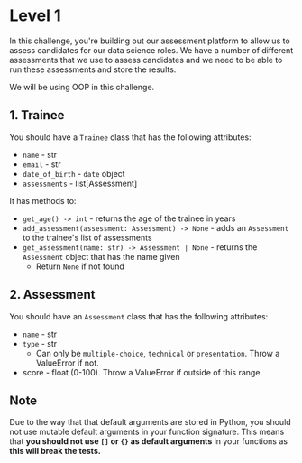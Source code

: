 # Level 1

In this challenge, you're building out our assessment platform to allow us to assess candidates for our data science roles. We have a number of different assessments that we use to assess candidates and we need to be able to run these assessments and store the results.

We will be using OOP in this challenge.

## 1. Trainee

You should have a `Trainee` class that has the following attributes:

- `name` - str
- `email` - str
- `date_of_birth` - `date` object
- `assessments` - list[Assessment]

It has methods to:

- `get_age() -> int` - returns the age of the trainee in years
- `add_assessment(assessment: Assessment) -> None` - adds an `Assessment` to the trainee's list of assessments
- `get_assessment(name: str) -> Assessment | None` - returns the `Assessment` object that has the name given
  - Return `None` if not found

## 2. Assessment

You should have an `Assessment` class that has the following attributes:

- `name` - str
- `type` - str
  - Can only be `multiple-choice`, `technical` or `presentation`. Throw a ValueError if not.
- score - float (0-100). Throw a ValueError if outside of this range.

## Note

Due to the way that that default arguments are stored in Python, you should not use mutable default arguments in your function signature. This means that **you should not use `[]` or `{}` as default arguments** in your functions as **this will break the tests.**
